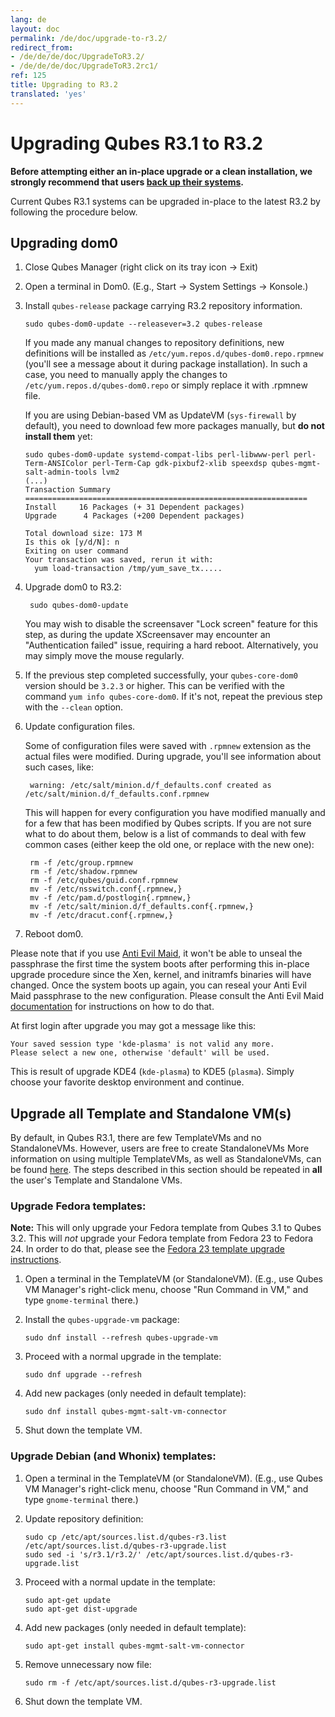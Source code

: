 ```yaml
---
lang: de
layout: doc
permalink: /de/doc/upgrade-to-r3.2/
redirect_from:
- /de/de/de/doc/UpgradeToR3.2/
- /de/de/de/doc/UpgradeToR3.2rc1/
ref: 125
title: Upgrading to R3.2
translated: 'yes'
---
```


Upgrading Qubes R3.1 to R3.2
======================================

**Before attempting either an in-place upgrade or a clean installation, we
strongly recommend that users [back up their systems](/de/doc/backup-restore/).**

Current Qubes R3.1 systems can be upgraded in-place to the latest R3.2
by following the procedure below.

Upgrading dom0
--------------

1.  Close Qubes Manager (right click on its tray icon -\> Exit)

2.  Open a terminal in Dom0. (E.g., Start -\> System Settings -\> Konsole.)

3.  Install `qubes-release` package carrying R3.2 repository information.

        sudo qubes-dom0-update --releasever=3.2 qubes-release

    If you made any manual changes to repository definitions, new definitions
    will be installed as `/etc/yum.repos.d/qubes-dom0.repo.rpmnew` (you'll see
    a message about it during package installation). In such a case, you need
    to manually apply the changes to `/etc/yum.repos.d/qubes-dom0.repo` or
    simply replace it with .rpmnew file.

    If you are using Debian-based VM as UpdateVM (`sys-firewall` by default),
    you need to download few more packages manually, but **do not install
    them** yet:

        sudo qubes-dom0-update systemd-compat-libs perl-libwww-perl perl-Term-ANSIColor perl-Term-Cap gdk-pixbuf2-xlib speexdsp qubes-mgmt-salt-admin-tools lvm2
        (...)
        Transaction Summary
        ===============================================================
        Install     16 Packages (+ 31 Dependent packages)
        Upgrade      4 Packages (+200 Dependent packages)
        
        Total download size: 173 M
        Is this ok [y/d/N]: n
        Exiting on user command
        Your transaction was saved, rerun it with:
          yum load-transaction /tmp/yum_save_tx.....

4. Upgrade dom0 to R3.2:

        sudo qubes-dom0-update
        
    You may wish to disable the screensaver "Lock screen" feature for this step, as
    during the update XScreensaver may encounter an "Authentication failed" issue,
    requiring a hard reboot. Alternatively, you may simply move the mouse regularly.
    
5.  If the previous step completed successfully, your `qubes-core-dom0` version
    should be `3.2.3` or higher. This can be verified with the command `yum info
    qubes-core-dom0`. If it's not, repeat the previous step with the `--clean` option.

6. Update configuration files.

    Some of configuration files were saved with `.rpmnew` extension as the
    actual files were modified. During upgrade, you'll see information about
    such cases, like:

        warning: /etc/salt/minion.d/f_defaults.conf created as /etc/salt/minion.d/f_defaults.conf.rpmnew

    This will happen for every configuration you have modified manually and for
    a few that has been modified by Qubes scripts. If you are not sure what to
    do about them, below is a list of commands to deal with few common cases
    (either keep the old one, or replace with the new one):

        rm -f /etc/group.rpmnew
        rm -f /etc/shadow.rpmnew
        rm -f /etc/qubes/guid.conf.rpmnew
        mv -f /etc/nsswitch.conf{.rpmnew,}
        mv -f /etc/pam.d/postlogin{.rpmnew,}
        mv -f /etc/salt/minion.d/f_defaults.conf{.rpmnew,}
        mv -f /etc/dracut.conf{.rpmnew,}

7.  Reboot dom0.
    
Please note that if you use [Anti Evil Maid](/de/doc/anti-evil-maid), it won't be
able to unseal the passphrase the first time the system boots after performing
this in-place upgrade procedure since the Xen, kernel, and initramfs binaries
will have changed. Once the system boots up again, you can reseal your Anti Evil
Maid passphrase to the new configuration. Please consult the Anti Evil Maid
[documentation](/de/doc/anti-evil-maid) for instructions on how to do that.

At first login after upgrade you may got a message like this:

    Your saved session type 'kde-plasma' is not valid any more.
    Please select a new one, otherwise 'default' will be used.

This is result of upgrade KDE4 (`kde-plasma`) to KDE5 (`plasma`). Simply choose
your favorite desktop environment and continue.


Upgrade all Template and Standalone VM(s)
-----------------------------------------

By default, in Qubes R3.1, there are few TemplateVMs and no StandaloneVMs.
However, users are free to create StandaloneVMs More information on using
multiple TemplateVMs, as well as StandaloneVMs, can be found
[here](/de/doc/software-update-vm/). The steps described in this section should be
repeated in **all** the user's Template and Standalone VMs.


### Upgrade Fedora templates: ###

**Note:** This will only upgrade your Fedora template from Qubes 3.1 to Qubes
3.2. This will *not* upgrade your Fedora template from Fedora 23 to Fedora 24.
In order to do that, please see the
[Fedora 23 template upgrade instructions](/de/doc/templates/fedora/#upgrading).

1.  Open a terminal in the TemplateVM (or StandaloneVM). (E.g., use Qubes VM
    Manager's right-click menu, choose "Run Command in VM," and type
    `gnome-terminal` there.)

2.  Install the `qubes-upgrade-vm` package:

        sudo dnf install --refresh qubes-upgrade-vm

3.  Proceed with a normal upgrade in the template:

        sudo dnf upgrade --refresh

4.  Add new packages (only needed in default template):

        sudo dnf install qubes-mgmt-salt-vm-connector

5.  Shut down the template VM.


### Upgrade Debian (and Whonix) templates: ###

1.  Open a terminal in the TemplateVM (or StandaloneVM). (E.g., use Qubes VM
    Manager's right-click menu, choose "Run Command in VM," and type
    `gnome-terminal` there.)

2.  Update repository definition:

        sudo cp /etc/apt/sources.list.d/qubes-r3.list /etc/apt/sources.list.d/qubes-r3-upgrade.list
        sudo sed -i 's/r3.1/r3.2/' /etc/apt/sources.list.d/qubes-r3-upgrade.list

3.  Proceed with a normal update in the template:

        sudo apt-get update
        sudo apt-get dist-upgrade

4.  Add new packages (only needed in default template):

        sudo apt-get install qubes-mgmt-salt-vm-connector

5.  Remove unnecessary now file:

        sudo rm -f /etc/apt/sources.list.d/qubes-r3-upgrade.list

6.  Shut down the template VM.
